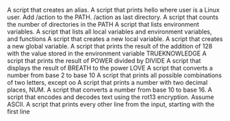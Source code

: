 A script that creates an alias.
A script that prints hello where user is a Linux user.
Add /action to the PATH. /action as last directory.
A script that counts the number of directories in the PATH
A script that lists environment variables.
A script that lists all local variables and environment variables, and functions
A script that creates a new local variable.
A script that creates a new global variable.
A script that prints the result of the addition of 128 with the value stored in the environment variable TRUEKNOWLEDGE
A script that prints the result of POWER divided by DIVIDE
A script that displays the result of BREATH to the power LOVE
A script that converts a number from base 2 to base 10
A script that prints all possible combinations of two letters, except oo
A script that prints a number with two decimal places, NUM.
A script that converts a number from base 10 to base 16.
A script that encodes and decodes text using the rot13 encryption. Assume ASCII.
A script that prints every other line from the input, starting with the first line
